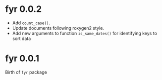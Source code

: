 # fyr 0.0.2

- Add `count_case()`.
- Update documents following roxygen2 style.
- Add new arguments to function `is_same_dates()` for identifying keys to sort data

# fyr 0.0.1

Birth of `fyr` package
